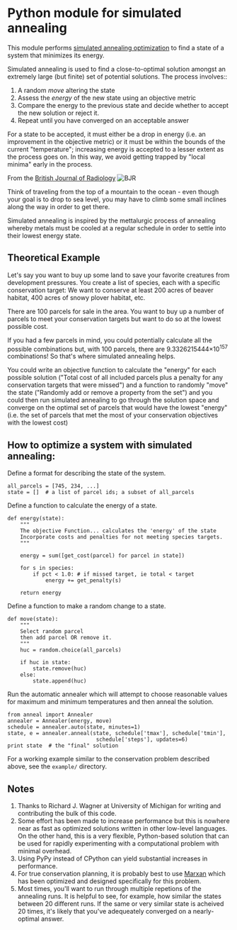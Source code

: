 # Python module for simulated annealing

This module performs [simulated annealing optimization](http://en.wikipedia.org/wiki/Simulated_annealing) to find a state of a system that minimizes its energy.

Simulated annealing is used to find a close-to-optimal solution amongst an extremely large (but finite) set of potential solutions. The process involves::

1. A random _move_  altering the state 
2. Assess the _energy_ of the new state using an objective metric
3. Compare the energy to the previous state and 
   decide whether to accept the new solution or
   reject it. 
4. Repeat until you have converged on an acceptable answer


For a state to be accepted, it must either be a drop in energy (i.e. an improvement in the objective metric) or 
it must be within the bounds of the current "temperature"; increasing energy is accepted to a 
lesser extent as the process goes on. In this way, we avoid getting trapped by "local minima" early in the process.  

From the [British Journal of Radiology](http://bjr.birjournals.org/content/76/910/678/F6.expansion.html)
![BJR](http://bjr.birjournals.org/content/76/910/678/F6.medium.gif)


Think of traveling from the top of a mountain to the ocean - even though your goal is to drop to sea level, you may have to climb some small inclines along the way in order to get there.

Simulated annealing is inspired by the mettalurgic process of annealing whereby metals must be cooled at a regular schedule in order to settle into their lowest energy state. 

## Theoretical Example

Let's say you want to buy up some land to save your favorite creatures from development pressures.
You create a list of species, each with a specific conservation target: 
We want to conserve at least 200 acres of beaver habitat, 400 acres of snowy plover habitat, etc.

There are 100 parcels for sale in the area. You want to buy up a number of parcels to meet your conservation
targets but want to do so at the lowest possible cost.

If you had a few parcels in mind, you could potentially calculate all the possible combinations but, with 100 parcels, there are 9.3326215444×10<sup>157</sup> combinations! So that's where simulated annealing helps.

You could write an objective function to calculate the "energy" for each possible solution ("Total cost of all included parcels plus a penalty for any conservation targets that were missed") and a 
function to randomly "move" the state ("Randomly add or remove a property from the set") and you could then run simulated annealing to go through the solution space and converge on the optimal set of parcels that would have the lowest "energy" (i.e. the set of parcels that met the most of your conservation objectives with the lowest cost)


## How to optimize a system with simulated annealing:
 
Define a format for describing the state of the system.

```
all_parcels = [745, 234, ...]
state = []  # a list of parcel ids; a subset of all_parcels
```

Define a function to calculate the energy of a state.

```
def energy(state):
    """
    The objective Function... calculates the 'energy' of the state
    Incorporate costs and penalties for not meeting species targets. 
    """

    energy = sum([get_cost(parcel) for parcel in state])

    for s in species:
        if pct < 1.0: # if missed target, ie total < target
            energy += get_penalty(s)
    
    return energy
```

Define a function to make a random change to a state.

```
def move(state):
    """ 
    Select random parcel
    then add parcel OR remove it. 
    """
    huc = random.choice(all_parcels)

    if huc in state:
        state.remove(huc)
    else:
        state.append(huc)
```
 
Run the automatic annealer which will attempt to choose reasonable values
    for maximum and minimum temperatures and then anneal the solution.

```
from anneal import Annealer
annealer = Annealer(energy, move)
schedule = annealer.auto(state, minutes=1)
state, e = annealer.anneal(state, schedule['tmax'], schedule['tmin'], 
                            schedule['steps'], updates=6)
print state  # the "final" solution
```


For a working example similar to the conservation problem described above, see the `example/` directory.

## Notes

1. Thanks to Richard J. Wagner at University of Michigan for writing and contributing the bulk of this code.
2. Some effort has been made to increase performance but this is nowhere near as fast as optimized solutions written in other low-level languages. On the other hand, this is a very flexible, Python-based solution that can be used for rapidly 
experimenting with a computational problem with minimal overhead. 
3. Using PyPy instead of CPython can yield substantial increases in performance.
4. For true conservation planning, it is probably best to use [Marxan](http://www.uq.edu.au/marxan/) which has been optimized and designed specifically for this problem.
5. Most times, you'll want to run through multiple repetions of the annealing runs. It is helpful to see, for example, how similar the states between 20 different runs. If the same or very similar state is acheived 20 times, it's likely that you've adequeately converged on a nearly-optimal answer.


